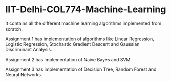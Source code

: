 # IIT-Delhi-COL774-Machine-Learning
It contains all the different machine learning algorithms implemented from scratch.

Assignment 1 has implementation of algorithms like Linear Regression, Logistic Regression, Stochastic Gradient Descent
and Gaussian Discriminant Analysis.

Assignment 2 has implementation of Naive Bayes and SVM.

Assignment 3 has implementation of Decision Tree, Random Forest and Neural Networks.
